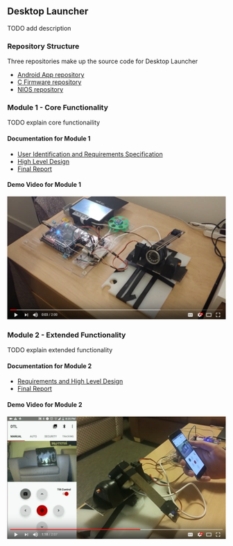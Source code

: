 ## Desktop Launcher
TODO add description

### Repository Structure
Three repositories make up the source code for Desktop Launcher
- [Android App repository](https://github.com/ZeyadTamimi/DesktopLauncherAndroidApp)
- [C Firmware repository](https://github.com/ZeyadTamimi/DesktopLauncherFirmware)
- [NIOS repository](https://github.com/ZeyadTamimi/DesktopLauncherNIOS)

### Module 1 - Core Functionality
TODO explain core functionaility

#### Documentation for Module 1
- [User Identification and Requirements Specification](https://github.com/ZeyadTamimi/DesktopLauncher/blob/master/docs/Module%201%20-%20User%20Identification%20and%20Requirements%20Specification.pdf)
- [High Level Design](https://github.com/ZeyadTamimi/DesktopLauncher/blob/master/docs/Module%201%20-%20High%20Level%20Design.pdf)
- [Final Report](https://github.com/ZeyadTamimi/DesktopLauncher/blob/master/docs/Module%201%20-%20Final%20Report.pdf)

#### Demo Video for Module 1
[![Core Functionality](https://raw.githubusercontent.com/ZeyadTamimi/DesktopLauncher/master/images/thumbnail_core.png)](https://www.youtube.com/watch?v=LGqRxaPduhk "Core Functionality - Click to Watch!")

### Module 2 - Extended Functionality
TODO explain extended functionality

#### Documentation for Module 2
- [Requirements and High Level Design](https://github.com/ZeyadTamimi/DesktopLauncher/blob/master/docs/Module%202%20-%20Requirements%20and%20High%20Level%20Design.pdf)
- [Final Report](https://github.com/ZeyadTamimi/DesktopLauncher/blob/master/docs/Module%202%20-%20Final%20Report.pdf)

#### Demo Video for Module 2
[![Extended Functionality](https://raw.githubusercontent.com/ZeyadTamimi/DesktopLauncher/master/images/thumbnail_extended.png)](https://www.youtube.com/watch?v=gDMdrrUyVQY "Extended Functionality - Click to Watch!")
